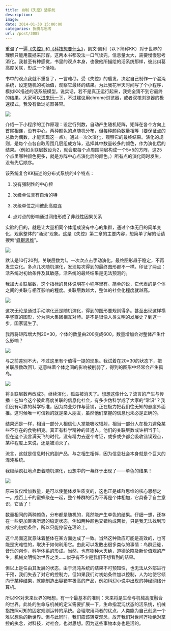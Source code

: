 ```yaml
---
title: 自制《失控》活系统
description: 
image: 
date: 2014-01-30 15:00:00
categories: 折腾与思考
url: /post/3085
---
```


重温了一遍[《失控》](http://book.douban.com/subject/5375620/)和[《科技想要什么》](http://book.douban.com/subject/6965746/)，凯文·凯利（以下简称KK）对于世界的理解只能用震撼来形容。这两本书都没法一口气读完，信息量太大，需要慢慢思考消化。我甚至有种感觉，书里的观点本身，也像他所描绘的活系统那样，彼此纠葛高度关联，形成一个活物。

书中的观点我就不重复了，一言难尽。受《失控》的启发，决定自己制作一个混沌系统，设定随机的初始值，观察它最终的结果。为此我花半天时间写了个小程序，模拟KK描述的活系统模型。说实话，若不是真正运行起来，我完全猜不到它最终的结果。大家可以[进来玩一下](http://greenzorro.github.io/chaos/)，不过建议用chrome浏览器，或者双核浏览器的极速模式，我没有做浏览器兼容。

[![](https://storage.fleek-internal.com/0a3a8890-e65e-47ce-93d7-0442b9209d38-bucket/blog/posts/2014-01/01-30/1.png)](http://greenzorro.github.io/chaos/)

介绍一下小程序的工作原理：设定行列数，自动产生随机矩阵，矩阵在各个方向上首尾相连，没有中心。两种颜色的点随机分布，但每种颜色数量相等（要保证点的总数为偶数，才能实现这一点）。通过一次次演化，观察它的最终结果。演化的规则，是每个点各自取周围几层组成方阵，选择其中数量较多的颜色，作为演化后的结果。（例如关联层数设为2，就会取每个点周围两层构成一个5×5的方阵，这25个点里哪种颜色更多，就是方阵中心点演化后的颜色。）所有点的演化同时发生，没有先后顺序。

该系统复合KK描述的分布式系统的4个特点：

1.  没有强制性的中心控

2.  次级单位具有自治的特

3.  次级单位之间彼此高度连

4.  点对点的影响通过网络形成了非线性因果关系

实验的目的，就是让大量相同个体组成没有中心的集群，通过个体无目的简单变化，观察整体的“涌现”现象。这是《失控》第二章的主要内容，想简单了解的话请搜索“[蜂群思维](http://www.baidu.com/s?wd=%E8%9C%82%E7%BE%A4%E6%80%9D%E7%BB%B4&amp;rsv_bp=0&amp;ch=&amp;tn=baidu&amp;bar=&amp;rsv_spt=3&amp;ie=utf-8&amp;rsv_n=2&amp;rsv_sug3=1&amp;rsv_sug4=22&amp;inputT=953)”。

![](https://storage.fleek-internal.com/0a3a8890-e65e-47ce-93d7-0442b9209d38-bucket/blog/posts/2014-01/01-30/2.png)

默认是10行20列，关联层数为1。一次次点击手动演化，最终图形趋于稳定，不再发生变化。多点几次随机演化，发现每次得到的最终图形都不一样。印证了两点：活系统对初始条件及其敏感，活系统的最终结果是无法预测的。

我加大关联层数，这个指标的具体说明在小程序里有。简单的说，它代表的是个体之间的关联与相互影响的程度。关联层数越大，整体的社会化程度就越高。

![](https://storage.fleek-internal.com/0a3a8890-e65e-47ce-93d7-0442b9209d38-bucket/blog/posts/2014-01/01-30/3.png)

这次无论是通过手动演化还是随机演化，得到的图形要规则得多。甚至出现这样横平竖直的图形，分为两大集团相互对峙。是不是很像人类文明的发展史？到这一步，国家诞生了。

我再将矩阵增大到20×30，个体的数量由200变成600，数量增加会对整体产生什么影响？

![](https://storage.fleek-internal.com/0a3a8890-e65e-47ce-93d7-0442b9209d38-bucket/blog/posts/2014-01/01-30/4.png)

与之前差别不大，不过这里有个值得一提的现象。我试着在20×30的状态下，把关联层数改回1，这意味着个体之间的影响被削弱了，得到的图形中经常会产生孤岛。

![](https://storage.fleek-internal.com/0a3a8890-e65e-47ce-93d7-0442b9209d38-bucket/blog/posts/2014-01/01-30/5.png)

将关联层数再改成3，继续演化，孤岛被消灭了。想想这像什么？流言的产生与传播！在如今这个彼此高度关联的信息化社会，有多少伪科学成了大家的“常识”？我们没有可靠的科学标准，因为商业炒作与营销，正在极力把我们往无知的悬崖外面推。这时候唯一可信赖的就是亲人朋友，虽然他们掌握的信息也未必是正确的。

结果还是一样，相当一部分人相信仙人掌能吸收辐射，相当一部分人在极力避免某些不存在的食物相克。真正有科学精神的普通人，他们的关联层数或许相当于1。但在这个流言满天飞的时代，没有精力去逐个考证，或多或少都会吸收错误观点，某种程度上来说，还是被消灭了。

流言，这就是信息时代的副产品，与之相生相伴，因为信息社会本身就是个巨大的混沌系统。

我继续疯狂地点击着随机演化，设想中的一幕终于出现了——单色的结果！

![](https://storage.fleek-internal.com/0a3a8890-e65e-47ce-93d7-0442b9209d38-bucket/blog/posts/2014-01/01-30/6.png)

原来仅仅增加数量，是可以使整体发生质变的，这也正是蜂群思维的核心思想之一。成百上千的蜜蜂聚在一起，整个蜂群的行为不再是个体相加，它具备了自主意识，它活了！

数量相同的两种颜色，分布都是随机的，竟然能产生单色的结果。仔细一想，还存在一些更加匪夷所思的稳定状态，例如两种颜色交错构成网状，只是我无法找到形成它的初始条件，所以只能停留在理论上。

这个局面这就意味着整体在某方面达成了一致。当然这种效应可能是高效的，也可能是灾难性的，取决于如何利用它。由此可以发散出很多类似的事情：鸟群迁徙，音乐的创作，科学体系的形成。当然，也有物种大灭绝，道德沦陷及新价值观的产生，机械文明统治世界之类……似乎有不少是我们不想看到的结果。

但以上是任由其发展的状态，由于混沌系统的结果不可预知性，也无法从外部进行干预，我们失去了对它的控制力。但如果我们对初始条件加以控制，人为地使它倾向于某种结果，就能制造出容错率极高的产品，例如科幻小说中出现的神经网络计算机。

所以KK对未来世界的畅想，有一个最基本的准则：未来将是生命与机械高度融合的世界。此处的生命与机械的定义需要扩展一下，生命指混沌状态的活系统，机械指按照可知的固定规则运转的系统。合理取用两者的优点，人类能为自己创造一个难以想象的新世界。但与此同时，我们应该转变观念，放开我们对世间万物绝对掌控的执念，对科技，对社会，也对思想。因为这些事物本身也是活的。